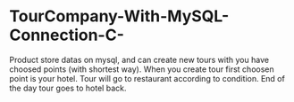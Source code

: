 # TourCompany-With-MySQL-Connection-C-
Product store datas on mysql, and can create new tours with you have choosed points (with shortest way). When you create tour first choosen point is your hotel. Tour will go to restaurant according to condition. End of the day tour goes to hotel back.

